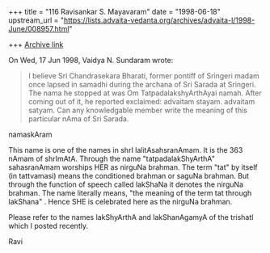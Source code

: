 +++
title = "116 Ravisankar S. Mayavaram"
date = "1998-06-18"
upstream_url = "https://lists.advaita-vedanta.org/archives/advaita-l/1998-June/008957.html"

+++
[Archive link](https://lists.advaita-vedanta.org/archives/advaita-l/1998-June/008957.html)

On Wed, 17 Jun 1998, Vaidya N. Sundaram wrote:

> I believe Sri Chandrasekara Bharati, former pontiff of Sringeri madam
> once lapsed in samadhi during the archana of Sri Sarada at Sringeri. The
> nama he stopped at was Om TatpadalakshyArthAyai namah. After coming out
> of it, he reported exclaimed: advaitam stayam. advaitam satyam.
>  Can any knowledgable member write the meaning of this particular nAma of
> Sri Sarada.
>


namaskAram

This name is one of the names in shrI lalitAsahsranAmam. It is the 363
nAmam of shrImAtA. Through the name "tatpadalakShyArthA" sahasranAmam
worships HER as nirguNa brahman. The term "tat" by itself (in tattvamasi)
means the conditioned brahman or saguNa brahman. But through the function
of speech called lakShaNa it denotes the nirguNa brahman.  The name
literally means, "the meaning of the term tat through lakShana" . Hence
SHE is celebrated here as the nirguNa brahman.

Please refer to the names lakShyArthA and lakShanAgamyA of the trishatI
which I posted recently.

Ravi

